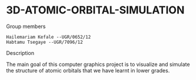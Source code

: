 # 3D-ATOMIC-ORBITAL-SIMULATION
Group members

    Hailemariam Kefale --UGR/0652/12
    Habtamu Tsegaye --UGR/7096/12

Description

The main goal of this computer graphics project is to visualize and simulate the structure of atomic orbitals that we have learnt in lower grades.

